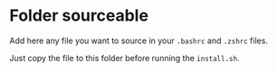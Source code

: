 # Folder sourceable

Add here any file you want to source in your `.bashrc` and `.zshrc` files.

Just copy the file to this folder before running the `install.sh`.